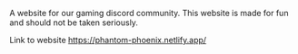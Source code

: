 A website for our gaming discord community. This website is made for fun and should not be taken seriously.

Link to website https://phantom-phoenix.netlify.app/